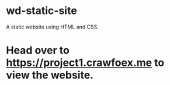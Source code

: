 # wd-static-site
A static website using HTML and CSS.

# Head over to https://project1.crawfoex.me to view the website.
